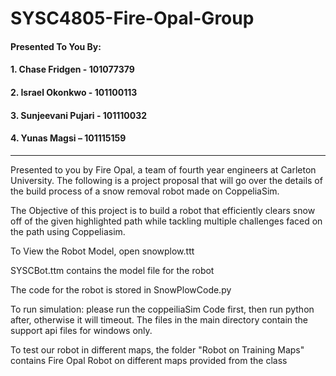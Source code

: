# SYSC4805-Fire-Opal-Group

#### Presented To You By:
#### 1. Chase  Fridgen - 101077379
#### 2. Israel Okonkwo - 101100113 
#### 3. Sunjeevani Pujari - 101110032
#### 4. Yunas Magsi – 101115159

-----------

Presented to you by Fire Opal, a team of fourth year engineers at Carleton University. The following is a project proposal that will go over the details of the build process of a snow removal robot made on CoppeliaSim.

The Objective of this project is to build a robot that efficiently clears snow off of the given highlighted path while tackling multiple challenges faced on the path using Coppeliasim. 

To View the Robot Model, open snowplow.ttt

SYSCBot.ttm contains the model file for the robot

The code for the robot is stored in SnowPlowCode.py

To run simulation: please run the coppeiliaSim Code first, then run python after, otherwise it will timeout. The files in the main directory contain the support api files for windows only.

To test our robot in different maps, the folder "Robot on Training Maps" contains Fire Opal Robot on different maps provided from the class

